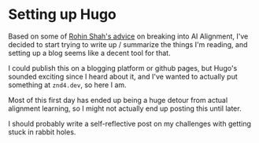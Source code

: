 # Setting up Hugo

Based on some of [Rohin Shah's advice](https://rohinshah.com/faq-career-advice-for-ai-alignment-researchers/) on breaking into AI Alignment, I've decided to start trying to write up / summarize the things I'm reading, and setting up a blog seems like a decent tool for that.

I could publish this on a blogging platform or github pages, but Hugo's sounded exciting since I heard about it, and I've wanted to actually put something at `znd4.dev`, so here I am.

Most of this first day has ended up being a huge detour from actual alignment learning, so I might not actually end up posting this until later.

I should probably write a self-reflective post on my challenges with getting stuck in rabbit holes.
